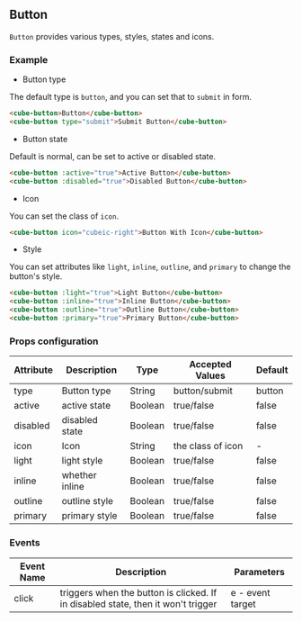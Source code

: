 ## Button

`Button` provides various types, styles, states and icons.

### Example

- Button type

The default type is `button`, and you can set that to `submit` in form.

```html
<cube-button>Button</cube-button>
<cube-button type="submit">Submit Button</cube-button>
```

- Button state

Default is normal, can be set to active or disabled state.

```html
<cube-button :active="true">Active Button</cube-button>
<cube-button :disabled="true">Disabled Button</cube-button>
```

- Icon

You can set the class of `icon`.

```html
<cube-button icon="cubeic-right">Button With Icon</cube-button>
```

- Style

You can set attributes like `light`, `inline`, `outline`, and `primary` to change the button's style.

```html
<cube-button :light="true">Light Button</cube-button>
<cube-button :inline="true">Inline Button</cube-button>
<cube-button :outline="true">Outline Button</cube-button>
<cube-button :primary="true">Primary Button</cube-button>
```

### Props configuration

| Attribute | Description | Type | Accepted Values | Default |
| - | - | - | - | - |
| type | Button type | String | button/submit | button |
| active | active state | Boolean | true/false | false |
| disabled | disabled state | Boolean | true/false | false |
| icon | Icon | String | the class of icon | - |
| light | light style | Boolean | true/false | false |
| inline | whether inline | Boolean | true/false | false |
| outline | outline style | Boolean | true/false | false |
| primary | primary style | Boolean | true/false | false |

### Events

| Event Name | Description | Parameters |
| - | - | - |
| click | triggers when the button is clicked. If in disabled state, then it won't trigger | e - event target |
